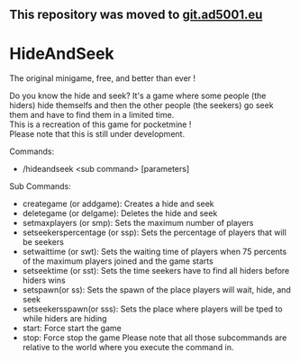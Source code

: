 ## This repository was moved to [git.ad5001.eu](https://git.ad5001.eu/Ad5001/HideAndSeek)
# HideAndSeek
The original minigame, free, and better than ever !     

Do you know the hide and seek? It's a game where some people (the hiders) hide themselfs and then the other people (the seekers) go seek them and have to find them in a limited time.  
This is a recreation of this game for pocketmine !  
Please note that this is still under development.

Commands:
- /hideandseek &lt;sub command&gt; [parameters]

Sub Commands:
- creategame (or addgame): Creates a hide and seek
- deletegame (or delgame): Deletes the hide and seek
- setmaxplayers <number of players>(or smp): Sets the maximum number of players 
- setseekerspercentage <percentage>(or ssp): Sets the percentage of players that will be seekers 
- setwaittime <seconds to wait>(or swt): Sets the waiting time of players when 75 percents of the maximum players joined and the game starts
- setseektime <minutes to seek>(or sst): Sets the time seekers have to find all hiders before hiders wins
- setspawn(or ss): Sets the spawn of the place players will wait, hide, and seek
- setseekersspawn(or sss): Sets the place where players will be tped to while hiders are hiding
- start: Force start the game
- stop: Force stop the game
Please note that all those subcommands are relative to the world where you execute the command in.

